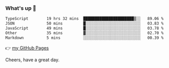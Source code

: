 ### What's up 👋

<!--START_SECTION:waka-->

```txt
TypeScript        19 hrs 32 mins  ██████████████████████▒░░   89.06 %
JSON              50 mins         █░░░░░░░░░░░░░░░░░░░░░░░░   03.83 %
JavaScript        49 mins         █░░░░░░░░░░░░░░░░░░░░░░░░   03.78 %
Other             35 mins         ▓░░░░░░░░░░░░░░░░░░░░░░░░   02.70 %
Markdown          5 mins          ░░░░░░░░░░░░░░░░░░░░░░░░░   00.39 %
```

<!--END_SECTION:waka-->

👉 [my GitHub Pages](https://ykzhukian.github.io)

Cheers, have a great day.

